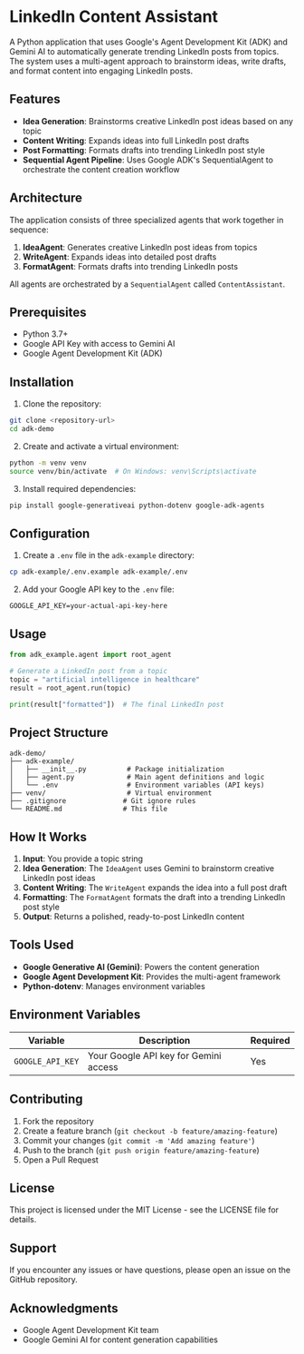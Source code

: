# LinkedIn Content Assistant

A Python application that uses Google's Agent Development Kit (ADK) and Gemini AI to automatically generate trending LinkedIn posts from topics. The system uses a multi-agent approach to brainstorm ideas, write drafts, and format content into engaging LinkedIn posts.

## Features

- **Idea Generation**: Brainstorms creative LinkedIn post ideas based on any topic
- **Content Writing**: Expands ideas into full LinkedIn post drafts
- **Post Formatting**: Formats drafts into trending LinkedIn post style
- **Sequential Agent Pipeline**: Uses Google ADK's SequentialAgent to orchestrate the content creation workflow

## Architecture

The application consists of three specialized agents that work together in sequence:

1. **IdeaAgent**: Generates creative LinkedIn post ideas from topics
2. **WriteAgent**: Expands ideas into detailed post drafts
3. **FormatAgent**: Formats drafts into trending LinkedIn posts

All agents are orchestrated by a `SequentialAgent` called `ContentAssistant`.

## Prerequisites

- Python 3.7+
- Google API Key with access to Gemini AI
- Google Agent Development Kit (ADK)

## Installation

1. Clone the repository:
```bash
git clone <repository-url>
cd adk-demo
```

2. Create and activate a virtual environment:
```bash
python -m venv venv
source venv/bin/activate  # On Windows: venv\Scripts\activate
```

3. Install required dependencies:
```bash
pip install google-generativeai python-dotenv google-adk-agents
```

## Configuration

1. Create a `.env` file in the `adk-example` directory:
```bash
cp adk-example/.env.example adk-example/.env
```

2. Add your Google API key to the `.env` file:
```
GOOGLE_API_KEY=your-actual-api-key-here
```

## Usage

```python
from adk_example.agent import root_agent

# Generate a LinkedIn post from a topic
topic = "artificial intelligence in healthcare"
result = root_agent.run(topic)

print(result["formatted"])  # The final LinkedIn post
```

## Project Structure

```
adk-demo/
├── adk-example/
│   ├── __init__.py          # Package initialization
│   ├── agent.py             # Main agent definitions and logic
│   └── .env                 # Environment variables (API keys)
├── venv/                    # Virtual environment
├── .gitignore              # Git ignore rules
└── README.md               # This file
```

## How It Works

1. **Input**: You provide a topic string
2. **Idea Generation**: The `IdeaAgent` uses Gemini to brainstorm creative LinkedIn post ideas
3. **Content Writing**: The `WriteAgent` expands the idea into a full post draft
4. **Formatting**: The `FormatAgent` formats the draft into a trending LinkedIn post style
5. **Output**: Returns a polished, ready-to-post LinkedIn content

## Tools Used

- **Google Generative AI (Gemini)**: Powers the content generation
- **Google Agent Development Kit**: Provides the multi-agent framework
- **Python-dotenv**: Manages environment variables

## Environment Variables

| Variable | Description | Required |
|----------|-------------|----------|
| `GOOGLE_API_KEY` | Your Google API key for Gemini access | Yes |

## Contributing

1. Fork the repository
2. Create a feature branch (`git checkout -b feature/amazing-feature`)
3. Commit your changes (`git commit -m 'Add amazing feature'`)
4. Push to the branch (`git push origin feature/amazing-feature`)
5. Open a Pull Request

## License

This project is licensed under the MIT License - see the LICENSE file for details.

## Support

If you encounter any issues or have questions, please open an issue on the GitHub repository.

## Acknowledgments

- Google Agent Development Kit team
- Google Gemini AI for content generation capabilities
